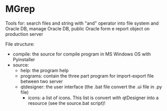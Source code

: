 # MGrep
Tools for: search files and string with "and" operator into file system and Oracle DB, manage Oracle DB, public Oracle form e report object on production server

File structure:
- compile: the source for compile program in MS Windows OS with Pyinstaller
- source:
	- help: the program help
	- programs: contain the three part program for import-export file between two server
	- qtdesigner: the user interface (the .bat file convert the .ui file in .py file)
		- icons: a list of icons. This list is convert with qtDesigner into a resource (see the source.bat script)!					
